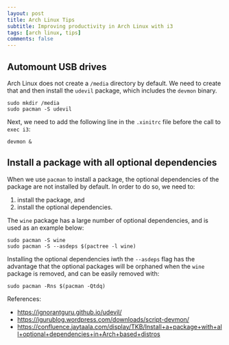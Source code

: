 ```yaml
---
layout: post
title: Arch Linux Tips
subtitle: Improving productivity in Arch Linux with i3
tags: [arch linux, tips]
comments: false
---
```



## Automount USB drives

Arch Linux does not create a `/media` directory by default. We need to create
that and then install the `udevil` package, which includes the `devmon` binary.
```
sudo mkdir /media
sudo pacman -S udevil
```

Next, we need to add the following line in the `.xinitrc` file before the call
to `exec i3`:
```
devmon &
```

## Install a package with all optional dependencies

When we use `pacman` to install a package, the optional dependencies of the
package are not installed by default. In order to do so, we need to:
  1. install the package, and
  2. install the optional dependencies.

The `wine` package has a large number of optional dependencies, and is used as
an example below:
```
sudo pacman -S wine
sudo pacman -S --asdeps $(pactree -l wine)
```

Installing the optional dependencies iwth the `--asdeps` flag has the advantage
that the optional packages will be orphaned when the `wine` package is removed,
and can be easily removed with:
```
sudo pacman -Rns $(pacman -Qtdq)
```

References:
  * <https://ignorantguru.github.io/udevil/>
  * <https://igurublog.wordpress.com/downloads/script-devmon/>
  * <https://confluence.jaytaala.com/display/TKB/Install+a+package+with+all+optional+dependencies+in+Arch+based+distros>

